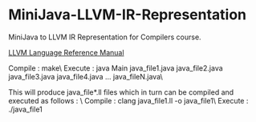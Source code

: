 # MiniJava-LLVM-IR-Representation
MiniJava to LLVM IR Representation for Compilers course.

[LLVM Language Reference Manual](https://llvm.org/docs/LangRef.html#instruction-reference)

Compile : make\\
Execute : java Main java_file1.java java_file2.java java_file3.java java_file4.java ... java_fileN.java\\

This will produce java_file*.ll files which in turn can be compiled and executed as follows : \\
Compile : clang java_file1.ll -o java_file1\\
Execute : ./java_file1
